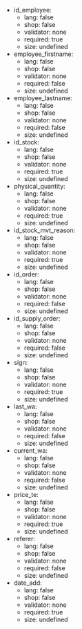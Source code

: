  * id_employee:
    * lang: false
    * shop: false
    * validator: none
    * required: true
    * size: undefined
 * employee_firstname:
    * lang: false
    * shop: false
    * validator: none
    * required: false
    * size: undefined
 * employee_lastname:
    * lang: false
    * shop: false
    * validator: none
    * required: false
    * size: undefined
 * id_stock:
    * lang: false
    * shop: false
    * validator: none
    * required: true
    * size: undefined
 * physical_quantity:
    * lang: false
    * shop: false
    * validator: none
    * required: true
    * size: undefined
 * id_stock_mvt_reason:
    * lang: false
    * shop: false
    * validator: none
    * required: true
    * size: undefined
 * id_order:
    * lang: false
    * shop: false
    * validator: none
    * required: false
    * size: undefined
 * id_supply_order:
    * lang: false
    * shop: false
    * validator: none
    * required: false
    * size: undefined
 * sign:
    * lang: false
    * shop: false
    * validator: none
    * required: true
    * size: undefined
 * last_wa:
    * lang: false
    * shop: false
    * validator: none
    * required: false
    * size: undefined
 * current_wa:
    * lang: false
    * shop: false
    * validator: none
    * required: false
    * size: undefined
 * price_te:
    * lang: false
    * shop: false
    * validator: none
    * required: true
    * size: undefined
 * referer:
    * lang: false
    * shop: false
    * validator: none
    * required: false
    * size: undefined
 * date_add:
    * lang: false
    * shop: false
    * validator: none
    * required: true
    * size: undefined
